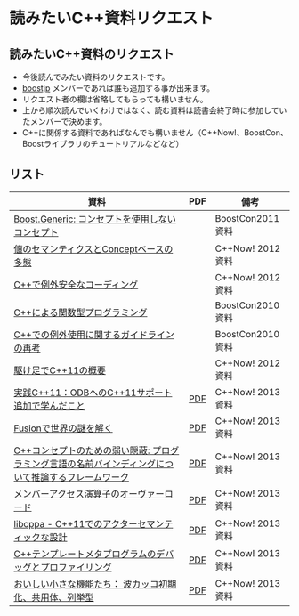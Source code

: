 # 読みたいC++資料リクエスト
## 読みたいC++資料のリクエスト

- 今後読んでみたい資料のリクエストです。
- [boostjp](https://groups.google.com/group/boostjp) メンバーであれば誰も追加する事が出来ます。
- リクエスト者の欄は省略してもらっても構いません。
- 上から順次読んでいくわけではなく、読む資料は読書会終了時に参加していたメンバーで決めます。
- C++に関係する資料であればなんでも構いません（C++Now!、BoostCon、Boostライブラリのチュートリアルなどなど）


## リスト


| 資料 | PDF | 備考 |
|------|-----|------|
| [Boost.Generic: コンセプトを使用しないコンセプト](/boostcon/2011.md#TOC-Boost.Generic:-Boost.Generic:-Concepts-without-Concepts) |  | BoostCon2011 資料 |
| [値のセマンティクスとConceptベースの多態](/cppnow/2012.md#value-semantics) |  | C++Now! 2012 資料 |
| [C++で例外安全なコーディング](/cppnow/2012.md#exception-safe-coding) |  | C++Now! 2012 資料 |
| [C++による関数型プログラミング](/boostcon/2010.md#TOC-C-Functional-Programming-in-C-) |  | BoostCon2010 資料 |
| [C++での例外使用に関するガイドラインの再考](/boostcon/2010.md#TOC-C---10-Demystifying-C-Exceptions-10-Tips-to-Effectively-Design-Exception-Safe-Code) |  | BoostCon2010 資料 |
| [駆け足でC++11の概要](/cppnow/2012.md#TOC-C-11-A-Whirlwind-Overview-of-C-11) |  | C++Now! 2012 資料 |
| [実践C++11：ODBへのC++11サポート追加で学んだこと](/cppnow/2013.md#practical-cpp11) | [PDF](https://github.com/boostcon/cppnow_presentations_2013/blob/master/wed/boost_dispatch.pdf?raw=true) | C++Now! 2013 資料 |
| [Fusionで世界の謎を解く](/cppnow/2013.md#fusion) | [PDF](https://github.com/boostcon/cppnow_presentations_2013/blob/master/thu/solving_world_problems_with_fusion.pdf?raw=true) | C++Now! 2013 資料 |
| [C++コンセプトのための弱い隠蔽: プログラミング言語の名前バインディングについて推論するフレームワーク](/cppnow/2013.md#weak-hiding) | [PDF](https://github.com/boostcon/cppnow_presentations_2013/blob/master/wed/weak_hiding.pdf?raw=true) | C++Now! 2013 資料 |
| [メンバーアクセス演算子のオーヴァーロード](/cppnow/2013.md#member-access-operator) | [PDF](https://github.com/boostcon/cppnow_presentations_2013/blob/master/thu/overloading_dot.pdf?raw=true) | C++Now! 2013 資料 |
| [libcppa - C++11でのアクターセマンティックな設計 ](/cppnow/2013.md#libcppa) | [PDF](https://github.com/boostcon/cppnow_presentations_2013/blob/master/tue/cppnow13-libcppa.pdf?raw=true) | C++Now! 2013 資料 |
| [C++テンプレートメタプログラムのデバッグとプロファイリング](/cppnow/2013.md#debug-tmp) | [PDF](https://github.com/boostcon/cppnow_presentations_2013/blob/master/thu/tmpdebug_cppnow13.pdf?raw=true) | C++Now! 2013 資料 |
| [おいしい小さな機能たち： 波カッコ初期化、共用体、列挙型](/cppnow/2013.md#small-stuff) | [PDF](https://github.com/boostcon/cppnow_presentations_2013/blob/master/tue/Cpp11_SweatingTheSmallStuff/Cpp11_SweatingTheSmallStuff_CppNow_13.pdf?raw=true) | C++Now! 2013 資料 |



